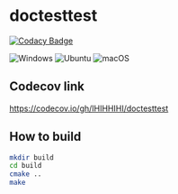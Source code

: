 # doctesttest

[![Codacy Badge](https://api.codacy.com/project/badge/Grade/71537cd7eed549a0a7f6944eb7a90a5d)](https://app.codacy.com/gh/IHIHHIHI/doctesttest?utm_source=github.com&utm_medium=referral&utm_content=IHIHHIHI/doctesttest&utm_campaign=Badge_Grade)

![Windows](https://github.com/IHIHHIHI/doctesttest/workflows/Windows/badge.svg) ![Ubuntu](https://github.com/IHIHHIHI/doctesttest/workflows/Ubuntu/badge.svg) ![macOS](https://github.com/IHIHHIHI/doctesttest/workflows/macOS/badge.svg)

## Codecov link
https://codecov.io/gh/IHIHHIHI/doctesttest

## How to build

```bash
mkdir build
cd build
cmake ..
make
```
